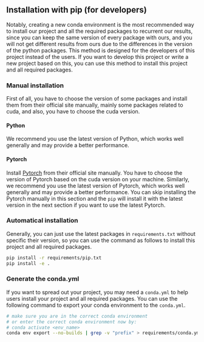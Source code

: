 ## Installation with pip (for developers)

Notably, creating a new conda environment is the most recommended way to install our project and all the required packages to recurrent our results, since you can keep the same version of every package with ours, and you will not get different results from ours due to the differences in the version of the python packages. This method is designed for the developers of this project instead of the users. If you want to develop this project or write a new project based on this, you can use this method to install this project and all required packages.

### Manual installation

First of all, you have to choose the version of some packages and install them from their official site manually, mainly some packages related to cuda, and also, you have to choose the cuda version. 

#### Python

We recommend you use the latest version of Python, which works well generally and may provide a better performance.

#### Pytorch

Install [Pytorch](https://pytorch.org/get-started/locally/) from their official site manually. You have to choose the version of Pytorch based on the cuda version on your machine. Similarly, we recommend you use the latest version of Pytorch, which works well generally and may provide a better performance. You can skip installing the Pytorch manually in this section and the `pip` will install it with the latest version in the next section if you want to use the latest Pytorch.

### Automatical installation

Generally, you can just use the latest packages in `requirements.txt` without specific their version, so you can use the command as follows to install this project and all required packages.

```bash
pip install -r requirements/pip.txt
pip install -e .
```

### Generate the conda.yml

If you want to spread out your project, you may need a `conda.yml` to help users install your project and all required packages. You can use the following command to export your conda environment to the `conda.yml`.

```bash
# make sure you are in the correct conda environment
# or enter the correct conda environment now by:
# conda activate <env_name>
conda env export --no-builds | grep -v "prefix" > requirements/conda.yml
```
